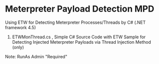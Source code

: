 # Meterpreter Payload Detection MPD

Using ETW for Detecting Meterpreter Processes/Threads by C# (.NET framework 4.5) 

1. ETWMonThread.cs , Simple C# Source Code with ETW Sample for Detecting Injected Meterpreter Payloads via Thread Injection Method (only)

Note: RunAs Admin "Required"
